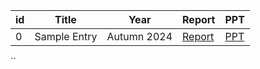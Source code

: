 | id  | Title              | Year       | Report                                   | PPT                                   |
|-----|--------------------|------------|------------------------------------------|---------------------------------------|
| 0   | Sample Entry      | Autumn 2024 | <a href="./reports/spir0468-mitra.pdf" download>Report</a> | <a href="./presentations/IT550-Introduction_to_Information_Retrieval.pptx" download>PPT</a> |
``
